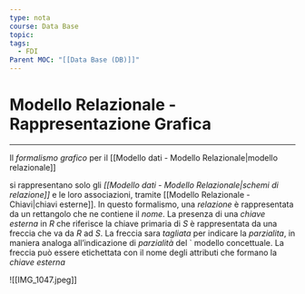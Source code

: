 ```yaml
---
type: nota
course: Data Base
topic: 
tags:
  - FDI
Parent MOC: "[[Data Base (DB)]]"
---
```


# Modello Relazionale - Rappresentazione Grafica
---
Il _formalismo grafico_ per il  [[Modello dati - Modello Relazionale|modello relazionale]] 

si rappresentano solo gli _[[Modello dati - Modello Relazionale|schemi di relazione]]_ e le loro associazioni, tramite [[Modello Relazionale - Chiavi|chiavi esterne]].
In questo formalismo, una _relazione_ è rappresentata da un rettangolo che ne contiene il _nome_.
La presenza di una _chiave esterna_ in $R$ che riferisce la chiave primaria di $S$ è rappresentata da una freccia che va da $R$ ad $S$.
La freccia sara _tagliata_ per indicare la _parzialita_, in maniera analoga all’indicazione di _parzialità_ del `
modello concettuale.
La freccia può essere etichettata con il nome degli attributi che formano la _chiave esterna_


![[IMG_1047.jpeg]]